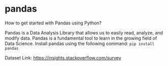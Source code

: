 # pandas
How to get started with Pandas using Python?

 Pandas is a Data Analysis Library that allows us to easily read, analyze, and modify data. Pandas is a fundamental tool to learn in the growing field of Data Science.
 Install pandas using the following command:
 `pip install pandas`
 
 Dataset Link: https://insights.stackoverflow.com/survey
